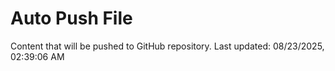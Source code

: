 # Auto Push File

Content that will be pushed to GitHub repository.
Last updated: 08/23/2025, 02:39:06 AM